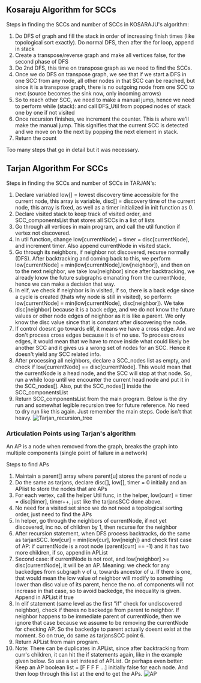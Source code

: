 ## Kosaraju Algorithm for SCCs

Steps in finding the SCCs and number of SCCs in KOSARAJU's algorithm:

1. Do DFS of graph and fill the stack in order of increasing finish times (like topological sort exactly). Do normal DFS, then after the for loop, append in stack
2. Create a transpose/reverse graph and make all vertices false, for the second phase of DFS
3. Do 2nd DFS, this time on transpose graph as we need to find the SCCs. 
4. Once we do DFS on transpose graph, we see that if we start a DFS in one SCC from any node, all other nodes in that SCC can be reached, but since it is a transpose graph, there is no outgoing node from one SCC to next (source becomes the sink now, only incoming arrows)
5. So to reach other SCC, we need to make a manual jump, hence we need to perform while (stack): and call DFS_Util from popped nodes of stack one by one if not visited
6. Once recursion finishes, we increment the counter. This is where we'll make the manual jump. This signifies that the current SCC is detected and we move on to the next by popping the next element in stack.
7. Return the count

Too many steps that go in detail but it was necessary.

## Tarjan Algorithm For SCCs

Steps in finding the SCCs and number of SCCs in TARJAN's:

1. Declare variabled low[] = lowest discovery time accessible for the current node, this array is variable, disc[] = discovery time of the current node, this array is fixed, as well as a timer initialized in init function as 0.
2. Declare visited stack to keep track of visited order, and SCC_componentsList that stores all SCCs in a list of lists
3. Go through all vertices in main program, and call the util function if vertex not discovered.
4. In util function, change low[currentNode] = timer = disc[currentNode], and increment timer. Also append currentNode in visited stack.
5. Go through its neighbors, if neighbor not discovered, recurse normally (DFS). After backtracking and coming back to this, we perform low[currentNode] = min(low[currentNode],low[neighbor]), and then on to the next neighbor, we take low[neighbor] since after backtracking, we already know the future subgraphs emanating from the currentNode, hence we can make a decision that way.
6. In elif, we check if neighbor is in visited, if so, there is a back edge since a cycle is created (thats why node is still in visited), so perform:
low[currentNode] = min(low[currentNode], disc[neighbor]). We take disc[neighbor] because it is a back edge, and we do not know the future values or other node edges of neighbor as it is like a parent. We only know the disc value since that is constant after discovering the node.
7. If control doesnt go towards elif, it means we have a cross edge. And we don't process cross edges because it is of no use. To process cross edges, it would mean that we have to move inside what could likely be another SCC and it gives us a wrong set of nodes for an SCC. Hence it doesn't yield any SCC related info.
8. After processing all neighbors, declare a SCC_nodes list as empty, and check if low[currentNode] == disc[currentNode]. This would mean that the currentNode is a head node, and the SCC will stop at that node. So, run a while loop until we encounter the current head node and put it in the SCC_nodes[]. Also, put the SCC_nodes[] inside the SCC_componentsList
9. Return SCC_componentsList from the main program.
Below is the dry run and somewhat legible recursion tree for future reference. No need to dry run like this again. Just remember the main steps. Code isn't that heavy.
![Tarjan_recursion_tree](https://user-images.githubusercontent.com/51331982/208999715-c43b0ba7-6bf5-4b53-b3a1-1cc9ca499710.png)

### Articulation Points using Tarjan's algorithm

An AP is a node when removed from the graph, breaks the graph into multiple components (single point of failure in a network)

Steps to find APs

1. Maintain a parent[] array where parent[u] stores the parent of node u
2. Do the same as tarjans, declare disc[], low[], timer = 0 initially and an APlist to store the nodes that are APs
3. For each vertex, call the helper Util func, in the helper, low[curr] = timer = disc[timer], timer++, just like the tarjansSCC done above.
4. No need for a visited set since we do not need a topological sorting order, just need to find the APs
5. In helper, go through the neighbors of currentNode, if not yet discovered, inc no. of children by 1, then recurse for the neighbor
6. After recursion statement, when DFS process backtracks, do the same as tarjanSCC. low[cur] = min(low[cur], low[neigh]) and check first case of AP: if currentNode is a root node (parent[curr] == -1) and it has two more children, if so, append in APList
7. Second case: if currentNode is not root, and low[neighbor] >= disc[currentNode], it will be an AP. Meaning: we check for any backedges from subgraph v of u, towards ancestor of u. If there is one, that would mean the low value of neighbor will modify to something lower than disc value of its parent, hence the no. of components will not increase in that case, so to avoid backedge, the inequality is given. Append in APList if true
8. In elif statement (same level as the first "if" check for undiscovered neighbor), check if theres no backedge from parent to neighbor. If neighbor happens to be immediate parent of currentNode, then we ignore that case because we assume to be removing the currentNode for checking AP. So the backedge to parent actually doesnt exist at the moment. So on true, do same as tarjansSCC point 6.
9. Return APList from main program.
10. Note: There can be duplicates in APList, since after backtracking from curr's children, it can hit the if statements again, like in the example given below. So use a set instead of APList. Or perhaps even better: Keep an AP boolean list = [F F F F ...] initially false for each node. And then loop through this list at the end to get the APs.
![AP](https://user-images.githubusercontent.com/51331982/209201901-b2ec169d-f36f-490a-aea5-89514c6dcb2d.png)

